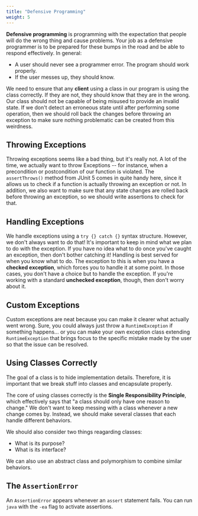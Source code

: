 ```yaml
---
title: "Defensive Programming"
weight: 5
---
```


**Defensive programming** is programming with the expectation that people will do the wrong thing and cause problems. Your job as a defensive programmer is to be prepared for these bumps in the road and be able to respond effectively. In general:

* A user should never see a programmer error. The program should work properly.
* If the user messes up, they should know.

We need to ensure that any **client** using a class in our program is using the class correctly. If they are not, they should know that they are in the wrong. Our class should not be capable of being misused to provide an invalid state. If we don't detect an erroneous state until after performing some operation, then we should roll back the changes before throwing an exception to make sure nothing problematic can be created from this weirdness.

## Throwing Exceptions

Throwing exceptions seems like a bad thing, but it's really not. A lot of the time, we actually want to throw Exceptions -- for instance, when a precondition or postcondition of our function is violated. The `assertThrows()` method from JUnit 5 comes in quite handy here, since it allows us to check if a function is actually throwing an exception or not. In addition, we also want to make sure that any state changes are rolled back before throwing an exception, so we should write assertions to check for that.

## Handling Exceptions

We handle exceptions using a `try {} catch {}` syntax structure. However, we don't always want to do that! It's important to keep in mind what we plan to do with the exception. If you have no idea what to do once you've caught an exception, then don't bother catching it! Handling is best served for when you know what to do. The exception to this is when you have a **checked exception**, which forces you to handle it at some point. In those cases, you don't have a choice but to handle the exception. If you're working with a standard **unchecked exception**, though, then don't worry about it.

## Custom Exceptions

Custom exceptions are neat because you can make it clearer what actually went wrong. Sure, you could always just throw a `RuntimeException` if something happens... or you can make your own exception class extending `RuntimeException` that brings focus to the specific mistake made by the user so that the issue can be resolved.

## Using Classes Correctly

The goal of a class is to hide implementation details. Therefore, it is important that we break stuff into classes and encapsulate properly.

The core of using classes correctly is the **Single Responsibility Principle**, which effectively says that "a class should only have one reason to change." We don't want to keep messing with a class whenever a new change comes by. Instead, we should make several classes that each handle different behaviors.

We should also consider two things reagarding classes:

* What is its purpose?
* What is its interface?

We can also use an abstract class and polymorphism to combine similar behaviors.

## The `AssertionError`

An `AssertionError` appears whenever an `assert` statement fails. You can run `java` with the `-ea` flag to activate assertions.
